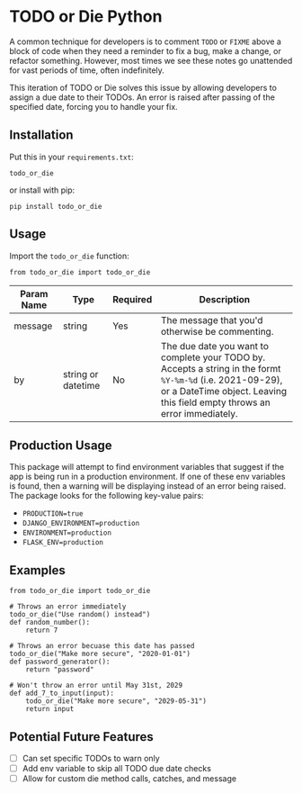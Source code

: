# TODO or Die Python

A common technique for developers is to comment `TODO` or `FIXME` above a block of code when they need a reminder to fix a bug, make a change, or refactor something. However, most times we see these notes go unattended for vast periods of time, often indefinitely.

This iteration of TODO or Die solves this issue by allowing developers to assign a due date to their TODOs. An error is raised after passing of the specified date, forcing you to handle your fix.

## Installation

Put this in your `requirements.txt`:
```
todo_or_die
```

or install with pip:
```
pip install todo_or_die
```

## Usage

Import the `todo_or_die` function:
```
from todo_or_die import todo_or_die
``` 



| Param Name  | Type                | Required  | Description |
|-------------|---------------------|-----------|-------------|
| message     | string              | Yes       | The message that you'd otherwise be commenting. |
| by          | string or datetime  | No        | The due date you want to complete your TODO by. Accepts a string in the formt `%Y-%m-%d` (i.e. 2021-09-29), or a DateTime object. Leaving this field empty throws an error immediately.  |

## Production Usage

This package will attempt to find environment variables that suggest if the app is being run in a production environment. If one of these env variables is found, then a warning will be displaying instead of an error being raised. The package looks for the following key-value pairs:

- `PRODUCTION=true`
- `DJANGO_ENVIRONMENT=production`
- `ENVIRONMENT=production`
- `FLASK_ENV=production`


## Examples
```
from todo_or_die import todo_or_die

# Throws an error immediately
todo_or_die("Use random() instead")
def random_number():
    return 7

# Throws an error becuase this date has passed
todo_or_die("Make more secure", "2020-01-01")
def password_generator():
    return "password"

# Won't throw an error until May 31st, 2029
def add_7_to_input(input):
    todo_or_die("Make more secure", "2029-05-31")
    return input
```

## Potential Future Features

- [ ] Can set specific TODOs to warn only
- [ ] Add env variable to skip all TODO due date checks
- [ ] Allow for custom die method calls, catches, and message
